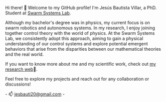 Hi there! 👋 Welcome to my GitHub profile! I'm Jesús Bautista Villar, a PhD. Student at [Swarm Systems Lab](https://www.swarmsystemslab.eu/). 

Although my bachelor's degree was in physics, my current focus is on swarm robotics and autonomous systems. In my research, I enjoy joining together control theory with the world of physics. At the Swarm Systems Lab, we consistently adopt this approach, aiming to gain a physical understanding of our control systems and explore potential emergent behaviors that arise from the disparities between our mathematical theories and the real world. 

If you want to know more about me and my scientific work, check out [my research web](https://sites.google.com/view/jbautista-research/inicio)🤖.

Feel free to explore my projects and reach out for any collaboration or discussions! 

\- 📫 <jesbauti20@gmail.com> -
<!---
jesusBV20/jesusBV20 is a ✨ special ✨ repository because its `README.md` (this file) appears on your GitHub profile.
You can click the Preview link to take a look at your changes.
--->
